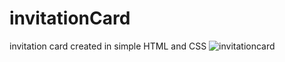 # invitationCard
invitation card created in simple HTML and CSS
![invitationcard](https://github.com/SunilKandpal007/invitationCard/assets/45088791/df2bcdb1-faaa-4e61-96c8-4a8cded45b64)

